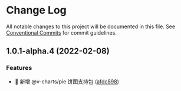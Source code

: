 # Change Log

All notable changes to this project will be documented in this file.
See [Conventional Commits](https://conventionalcommits.org) for commit guidelines.

## 1.0.1-alpha.4 (2022-02-08)


### Features

* 🎸 新增 @v-charts/pie 饼图支持包 ([afdc898](https://github.com/denaro-org/v-charts2/commit/afdc8983e215aaec883fbfd9d792e1f9d9a07c6c))
